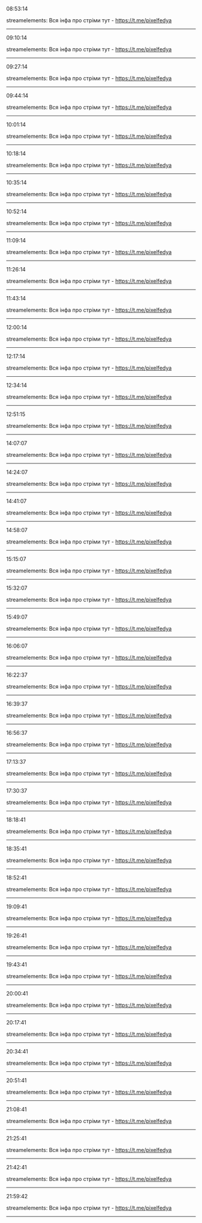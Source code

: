 08:53:14

streamelements: Вся інфа про стріми тут - https://t.me/pixelfedya

---

09:10:14

streamelements: Вся інфа про стріми тут - https://t.me/pixelfedya

---

09:27:14

streamelements: Вся інфа про стріми тут - https://t.me/pixelfedya

---

09:44:14

streamelements: Вся інфа про стріми тут - https://t.me/pixelfedya

---

10:01:14

streamelements: Вся інфа про стріми тут - https://t.me/pixelfedya

---

10:18:14

streamelements: Вся інфа про стріми тут - https://t.me/pixelfedya

---

10:35:14

streamelements: Вся інфа про стріми тут - https://t.me/pixelfedya

---

10:52:14

streamelements: Вся інфа про стріми тут - https://t.me/pixelfedya

---

11:09:14

streamelements: Вся інфа про стріми тут - https://t.me/pixelfedya

---

11:26:14

streamelements: Вся інфа про стріми тут - https://t.me/pixelfedya

---

11:43:14

streamelements: Вся інфа про стріми тут - https://t.me/pixelfedya

---

12:00:14

streamelements: Вся інфа про стріми тут - https://t.me/pixelfedya

---

12:17:14

streamelements: Вся інфа про стріми тут - https://t.me/pixelfedya

---

12:34:14

streamelements: Вся інфа про стріми тут - https://t.me/pixelfedya

---

12:51:15

streamelements: Вся інфа про стріми тут - https://t.me/pixelfedya

---

14:07:07

streamelements: Вся інфа про стріми тут - https://t.me/pixelfedya

---

14:24:07

streamelements: Вся інфа про стріми тут - https://t.me/pixelfedya

---

14:41:07

streamelements: Вся інфа про стріми тут - https://t.me/pixelfedya

---

14:58:07

streamelements: Вся інфа про стріми тут - https://t.me/pixelfedya

---

15:15:07

streamelements: Вся інфа про стріми тут - https://t.me/pixelfedya

---

15:32:07

streamelements: Вся інфа про стріми тут - https://t.me/pixelfedya

---

15:49:07

streamelements: Вся інфа про стріми тут - https://t.me/pixelfedya

---

16:06:07

streamelements: Вся інфа про стріми тут - https://t.me/pixelfedya

---

16:22:37

streamelements: Вся інфа про стріми тут - https://t.me/pixelfedya

---

16:39:37

streamelements: Вся інфа про стріми тут - https://t.me/pixelfedya

---

16:56:37

streamelements: Вся інфа про стріми тут - https://t.me/pixelfedya

---

17:13:37

streamelements: Вся інфа про стріми тут - https://t.me/pixelfedya

---

17:30:37

streamelements: Вся інфа про стріми тут - https://t.me/pixelfedya

---

18:18:41

streamelements: Вся інфа про стріми тут - https://t.me/pixelfedya

---

18:35:41

streamelements: Вся інфа про стріми тут - https://t.me/pixelfedya

---

18:52:41

streamelements: Вся інфа про стріми тут - https://t.me/pixelfedya

---

19:09:41

streamelements: Вся інфа про стріми тут - https://t.me/pixelfedya

---

19:26:41

streamelements: Вся інфа про стріми тут - https://t.me/pixelfedya

---

19:43:41

streamelements: Вся інфа про стріми тут - https://t.me/pixelfedya

---

20:00:41

streamelements: Вся інфа про стріми тут - https://t.me/pixelfedya

---

20:17:41

streamelements: Вся інфа про стріми тут - https://t.me/pixelfedya

---

20:34:41

streamelements: Вся інфа про стріми тут - https://t.me/pixelfedya

---

20:51:41

streamelements: Вся інфа про стріми тут - https://t.me/pixelfedya

---

21:08:41

streamelements: Вся інфа про стріми тут - https://t.me/pixelfedya

---

21:25:41

streamelements: Вся інфа про стріми тут - https://t.me/pixelfedya

---

21:42:41

streamelements: Вся інфа про стріми тут - https://t.me/pixelfedya

---

21:59:42

streamelements: Вся інфа про стріми тут - https://t.me/pixelfedya

---

